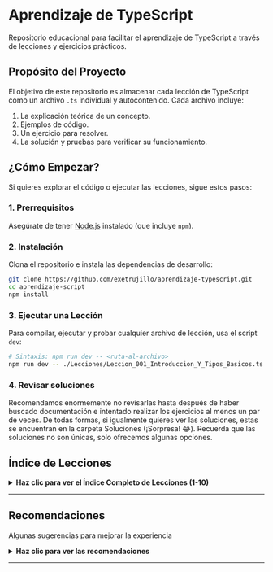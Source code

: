 # Aprendizaje de TypeScript

Repositorio educacional para facilitar el aprendizaje de TypeScript a través de lecciones y ejercicios prácticos.

## Propósito del Proyecto

El objetivo de este repositorio es almacenar cada lección de TypeScript como un archivo `.ts` individual y autocontenido. Cada archivo incluye:
1.  La explicación teórica de un concepto.
2.  Ejemplos de código.
3.  Un ejercicio para resolver.
4.  La solución y pruebas para verificar su funcionamiento.

## ¿Cómo Empezar?

Si quieres explorar el código o ejecutar las lecciones, sigue estos pasos:

### 1. Prerrequisitos
Asegúrate de tener [Node.js](https://nodejs.org/) instalado (que incluye `npm`).

### 2. Instalación
Clona el repositorio e instala las dependencias de desarrollo:
```bash
git clone https://github.com/exetrujillo/aprendizaje-typescript.git
cd aprendizaje-script
npm install
```

### 3. Ejecutar una Lección
Para compilar, ejecutar y probar cualquier archivo de lección, usa el script `dev`:
```bash
# Sintaxis: npm run dev -- <ruta-al-archivo>
npm run dev -- ./Lecciones/Leccion_001_Introduccion_Y_Tipos_Basicos.ts
```

### 4. Revisar soluciones
Recomendamos enormemente no revisarlas hasta después de haber buscado documentación e intentado realizar los ejercicios al menos un par de veces.
De todas formas, si igualmente quieres ver las soluciones, estas se encuentran en la carpeta Soluciones (¡Sorpresa! 😂).
Recuerda que las soluciones no son únicas, solo ofrecemos algunas opciones.

## Índice de Lecciones

<details>
  <summary><strong>Haz clic para ver el Índice Completo de Lecciones (1-10)</strong></summary>
  
  | Lección | Concepto Principal                      | Archivo                                                 |
  | :-----: | --------------------------------------- | ------------------------------------------------------- |
  |   001   | Tipos Básicos (string, number, boolean) | `Leccion_001_Introduccion_Y_Tipos_Basicos.ts`           |
  |   002   | Tipos en Funciones                      | `Leccion_002_Tipos_En_Funciones.ts`                     |
  |   003   | Arrays                                  | `Leccion_003_Arrays.ts`                                 |
  |   004   | Objetos e Interfaces                    | `Leccion_004_Objetos_E_Interfaces.ts`                   |
  |   005   | Tipos Unión y Alias                     | `Leccion_005_Tipos_Union_Y_Alias.ts`                    |
  |   006   | Tuplas                                  | `Leccion_006_Tuplas.ts`                                 |
  |   007   | Enums                                   | `Leccion_007_Enums.ts`                                  |
  |   008   | Null, Undefined y Strict Null Checks    | `Leccion_008_Null_Undefined_Y_Strict_Null_Checks.ts`    |
  |   009   | Genéricos Básicos                       | `Leccion_009_Genericos_Basicos.ts`                      |
  |   010   | Repaso y Tips (Lecciones 1-9)           | `Leccion_010_Repaso_Y_Tips_1-9.ts`                      |

</details>

---

## Recomendaciones
Algunas sugerencias para mejorar la experiencia

<details>
  <summary><strong>Haz clic para ver las recomendaciones</strong></summary>
  <h3>Desactiva autocompletado</h3>

  Esto puede ser útil si prefieres escribir tu código sin sugerencias automáticas. Para desactivar el autocompletado, 
  ve a la configuración de tu editor y busca la opción relacionada con el autocompletado o las sugerencias de código. 
  Desactiva esta opción para evitar que aparezcan sugerencias mientras escribes.

  Además, si usas Copilot, Cursor o Trae sería de ayuda desactivar las sugerencias de código.

  Por ejemplo, si usas Copilot puedes crear una carpeta .vscode/ en tu directorio y luego crear un archivo settings.json ahí dentro con lo siguiente:

  ```json
  {
    "github.copilot.enable": {
      "*": false
    }
  }
  ```

</details>

---

